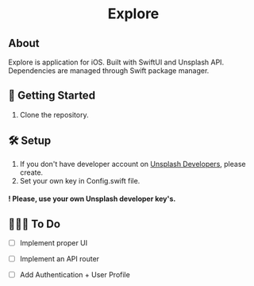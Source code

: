 <h1 align="center">Explore</h1>


## About
Explore is application for iOS. Built with SwiftUI and Unsplash API. Dependencies are managed through Swift package manager. 

## 🚀 Getting Started
1. Clone the repository.

## 🛠 Setup

1. If you don't have developer account on [Unsplash Developers](https://unsplash.com/developers), please create.
2. Set your own key in Config.swift file.

#### ! Please, use your own Unsplash developer key's.

## 👨🏻‍💻 To Do
- [ ] Implement proper UI
- [ ] Implement an API router
- [ ] Add Authentication + User Profile

